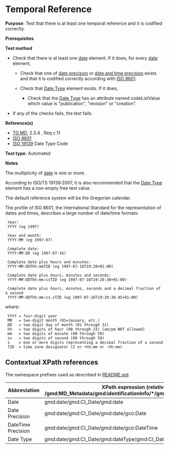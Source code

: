# Temporal Reference

**Purpose**: Test that there is at least one temporal reference and it is codified correctly.

**Prerequisites**

**Test method**

* Check that there is at least one [date](#date) element. If it does, for every [date](#date) element,

    * Check that one of [date precision](#datePrecision) or [date and time precision](#dateTimePrecision) exists and that it is codified correctly according with [ISO 8601](http://inspire.ec.europa.eu/id/ats/metadata/2.0/common/README#ref_ISO_8601).

    * Check that [Date Type](#dateType) element exists. If it does,

        * Check that the [Date Type](#dateType) has an attribute named codeListValue which value is "publication", "revision" or "creation".

* If any of the checks fails, the test fails.

**Reference(s)**	 

* [TG MD](./README.md#ref_TG_MD), 2.3.4 , Req c.11
* [ISO 8601](./README.md#ref_ISO_8601)
* [ISO 19139](http://standards.iso.org/iso/19139/resources/gmxCodelists.xml#CI_DateTypeCode) Date Type Code

**Test type**: Automated

**Notes**

The multiplicity of [date](#date) is one or more.

According to ISO/TS 19139:2007, it is also recommended that the [Date Type](#dateType) element has a non-empty free text value.

The default reference system will be the Gregorian calendar.

The profile of ISO 8601, the International Standard for the representation of dates and times, describes a large number of date/time formats:

     Year:
     YYYY (eg 1997)

     Year and month:
     YYYY-MM (eg 1997-07)

     Complete date:
     YYYY-MM-DD (eg 1997-07-16)

     Complete date plus hours and minutes:
     YYYY-MM-DDThh:mmTZD (eg 1997-07-16T19:20+01:00)

     Complete date plus hours, minutes and seconds:
     YYYY-MM-DDThh:mm:ssTZD (eg 1997-07-16T19:20:30+01:00)

     Complete date plus hours, minutes, seconds and a decimal fraction of a second
     YYYY-MM-DDThh:mm:ss.sTZD (eg 1997-07-16T19:20:30.45+01:00)

where:

     YYYY = four-digit year
     MM   = two-digit month (01=January, etc.)
     DD   = two-digit day of month (01 through 31)
     hh   = two digits of hour (00 through 23) (am/pm NOT allowed)
     mm   = two digits of minute (00 through 59)
     ss   = two digits of second (00 through 59)
     s    = one or more digits representing a decimal fraction of a second
     TZD  = time zone designator (Z or +hh:mm or -hh:mm)


## Contextual XPath references

The namespace prefixes used as described in [README.md](./README.md#namespaces).

Abbreviation                                   |  XPath expression (relative to /gmd:MD_Metadata/gmd:identificationInfo/*/gmd:citation/gmd:CI_Citation)
-----------------------------------------------| -------------------------------------------------------------------------
<a name="date"></a> Date  | gmd:date/gmd:CI_Date/gmd:date
<a name="datePrecision"></a> Date Precision  | gmd:date/gmd:CI_Date/gmd:date/gco:Date
<a name="dateTimePrecision"></a> DateTime Precision  | gmd:date/gmd:CI_Date/gmd:date/gco:DateTime
<a name="dateType"></a> Date Type | gmd:date/gmd:CI_Date/gmd:dateType/gmd:CI_DateTypeCode
